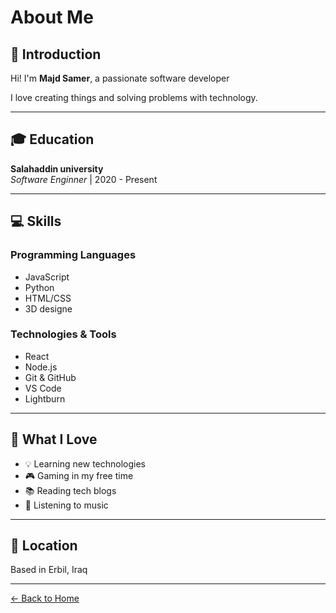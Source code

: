 # About Me

## 👋 Introduction

Hi! I'm **Majd Samer**, a passionate software developer

I love creating things and solving problems with technology.

---

## 🎓 Education

**Salahaddin university**  
*Software Enginner* | 2020 - Present

---

## 💻 Skills

### Programming Languages
- JavaScript
- Python
- HTML/CSS
- 3D designe



### Technologies & Tools
- React
- Node.js
- Git & GitHub
- VS Code
- Lightburn 


---

## 🌟 What I Love

- 💡 Learning new technologies
- 🎮 Gaming in my free time
- 📚 Reading tech blogs
- 🎵 Listening to music 

---

## 📍 Location

Based in Erbil, Iraq

---

[← Back to Home](/)